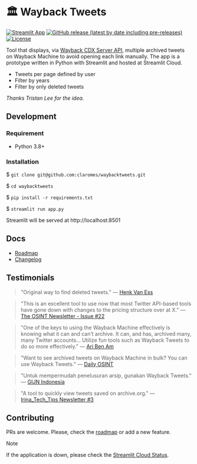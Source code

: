 # 🏛️ Wayback Tweets

[![Streamlit App](https://static.streamlit.io/badges/streamlit_badge_black_white.svg)](https://waybacktweets.streamlit.app) [![GitHub release (latest by date including pre-releases)](https://img.shields.io/github/v/release/claromes/waybacktweets?include_prereleases)](https://github.com/claromes/waybacktweets/releases) [![License](https://img.shields.io/github/license/claromes/waybacktweets)](https://github.com/claromes/waybacktweets/blob/main/LICENSE.md)


Tool that displays, via [Wayback CDX Server API](https://github.com/internetarchive/wayback/tree/master/wayback-cdx-server), multiple archived tweets on Wayback Machine to avoid opening each link manually. The app is a prototype written in Python with Streamlit and hosted at Streamlit Cloud.

- Tweets per page defined by user
- Filter by years
- Filter by only deleted tweets

*Thanks Tristan Lee for the idea.*

## Development

### Requirement

- Python 3.8+

### Installation

$ `git clone git@github.com:claromes/waybacktweets.git`

$ `cd waybacktweets`

$ `pip install -r requirements.txt`

$ `streamlit run app.py`

Streamlit will be served at http://localhost:8501

## Docs

- [Roadmap](docs/ROADMAP.md)
- [Changelog](docs/CHANGELOG.md)

## Testimonials

>"Original way to find deleted tweets." — [Henk Van Ess](https://twitter.com/henkvaness/status/1693298101765701676)

>"This is an excellent tool to use now that most Twitter API-based tools have gone down with changes to the pricing structure over at X." — [The OSINT Newsletter - Issue #22](https://osintnewsletter.com/p/22#%C2%A7osint-community)

>"One of the keys to using the Wayback Machine effectively is knowing what it can and can’t archive. It can, and has, archived many, many Twitter accounts... Utilize fun tools such as Wayback Tweets to do so more effectively." — [Ari Ben Am](https://memeticwarfareweekly.substack.com/p/mww-paradise-by-the-telegram-dashboard)

>"Want to see archived tweets on Wayback Machine in bulk? You can use Wayback Tweets." — [Daily OSINT](https://twitter.com/DailyOsint/status/1695065018662855102)

>"Untuk mempermudah penelusuran arsip, gunakan Wayback Tweets." — [GIJN Indonesia](https://twitter.com/gijnIndonesia/status/1685912219408805888)

>"A tool to quickly view tweets saved on archive.org." — [Irina_Tech_Tips Newsletter #3](https://irinatechtips.substack.com/p/irina_tech_tips-newsletter-3-2023#%C2%A7wayback-tweets)

## Contributing

PRs are welcome. Please, check the [roadmap](docs/ROADMAP.md) or add a new feature.

> [!NOTE]
> If the application is down, please check the [Streamlit Cloud Status](https://www.streamlitstatus.com/).